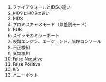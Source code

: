 1. ファイアウォールとIDSの違い
2. NIDSとHIDSの違い
3. NIDS
  1. プロミスキャスモード（無差別モード）
  2. HUB
  3. スイッチのミラーポート
4. 検知エンジン、エージェント、管理コンソール
5. 不正検知
6. 異常検知
  1. False Negative
  2. False Positive
7. IPS
8. ハニーポット
